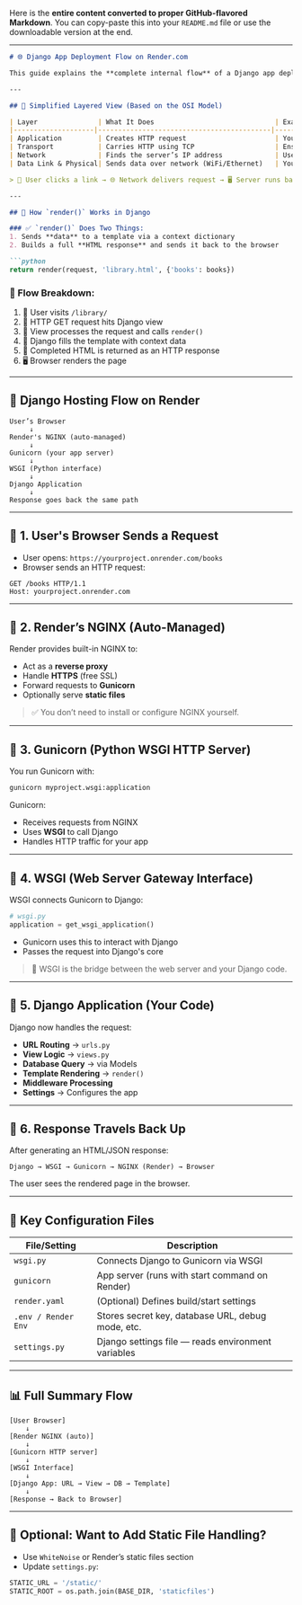 Here is the **entire content converted to proper GitHub-flavored Markdown**. You can copy-paste this into your `README.md` file or use the downloadable version at the end.

---

````markdown
# 🌐 Django App Deployment Flow on Render.com

This guide explains the **complete internal flow** of a Django app deployed on **Render**, including all the components involved from **user request to response** — clearly and in detail.

---

## 🧱 Simplified Layered View (Based on the OSI Model)

| Layer               | What It Does                              | Example                      |
|--------------------|-------------------------------------------|------------------------------|
| Application         | Creates HTTP request                      | Your browser or app          |
| Transport           | Carries HTTP using TCP                    | Ensures reliable delivery    |
| Network             | Finds the server’s IP address             | Uses IP                      |
| Data Link & Physical| Sends data over network (WiFi/Ethernet)   | Your network card, router    |

> 🔗 User clicks a link → 🌐 Network delivers request → 🖥️ Server runs backend → 📄 Response sent → 🌐 Network returns it → 🧑‍💻 User sees page

---

## 🎯 How `render()` Works in Django

### ✅ `render()` Does Two Things:
1. Sends **data** to a template via a context dictionary  
2. Builds a full **HTML response** and sends it back to the browser

```python
return render(request, 'library.html', {'books': books})
````

### 🔁 Flow Breakdown:

1. 🔗 User visits `/library/`
2. 📩 HTTP GET request hits Django view
3. 🧠 View processes the request and calls `render()`
4. 📄 Django fills the template with context data
5. 🚚 Completed HTML is returned as an HTTP response
6. 🖥️ Browser renders the page

---

## 🔷 Django Hosting Flow on Render

```
User’s Browser
     ↓
Render's NGINX (auto-managed)
     ↓
Gunicorn (your app server)
     ↓
WSGI (Python interface)
     ↓
Django Application
     ↓
Response goes back the same path
```

---

## 🔶 1. User's Browser Sends a Request

* User opens: `https://yourproject.onrender.com/books`
* Browser sends an HTTP request:

```http
GET /books HTTP/1.1
Host: yourproject.onrender.com
```

---

## 🔶 2. Render’s NGINX (Auto-Managed)

Render provides built-in NGINX to:

* Act as a **reverse proxy**
* Handle **HTTPS** (free SSL)
* Forward requests to **Gunicorn**
* Optionally serve **static files**

> ✅ You don’t need to install or configure NGINX yourself.

---

## 🔶 3. Gunicorn (Python WSGI HTTP Server)

You run Gunicorn with:

```bash
gunicorn myproject.wsgi:application
```

Gunicorn:

* Receives requests from NGINX
* Uses **WSGI** to call Django
* Handles HTTP traffic for your app

---

## 🔶 4. WSGI (Web Server Gateway Interface)

WSGI connects Gunicorn to Django:

```python
# wsgi.py
application = get_wsgi_application()
```

* Gunicorn uses this to interact with Django
* Passes the request into Django's core

> 🔌 WSGI is the bridge between the web server and your Django code.

---

## 🔶 5. Django Application (Your Code)

Django now handles the request:

* **URL Routing** → `urls.py`
* **View Logic** → `views.py`
* **Database Query** → via Models
* **Template Rendering** → `render()`
* **Middleware Processing**
* **Settings** → Configures the app

---

## 🔶 6. Response Travels Back Up

After generating an HTML/JSON response:

```
Django → WSGI → Gunicorn → NGINX (Render) → Browser
```

The user sees the rendered page in the browser.

---

## 🧩 Key Configuration Files

| File/Setting        | Description                                        |
| ------------------- | -------------------------------------------------- |
| `wsgi.py`           | Connects Django to Gunicorn via WSGI               |
| `gunicorn`          | App server (runs with start command on Render)     |
| `render.yaml`       | (Optional) Defines build/start settings            |
| `.env / Render Env` | Stores secret key, database URL, debug mode, etc.  |
| `settings.py`       | Django settings file — reads environment variables |

---

## 📊 Full Summary Flow

```text
[User Browser]
    ↓
[Render NGINX (auto)]
    ↓
[Gunicorn HTTP server]
    ↓
[WSGI Interface]
    ↓
[Django App: URL → View → DB → Template]
    ↓
[Response → Back to Browser]
```

---

## 📎 Optional: Want to Add Static File Handling?

* Use `WhiteNoise` or Render’s static files section
* Update `settings.py`:

```python
STATIC_URL = '/static/'
STATIC_ROOT = os.path.join(BASE_DIR, 'staticfiles')
```

